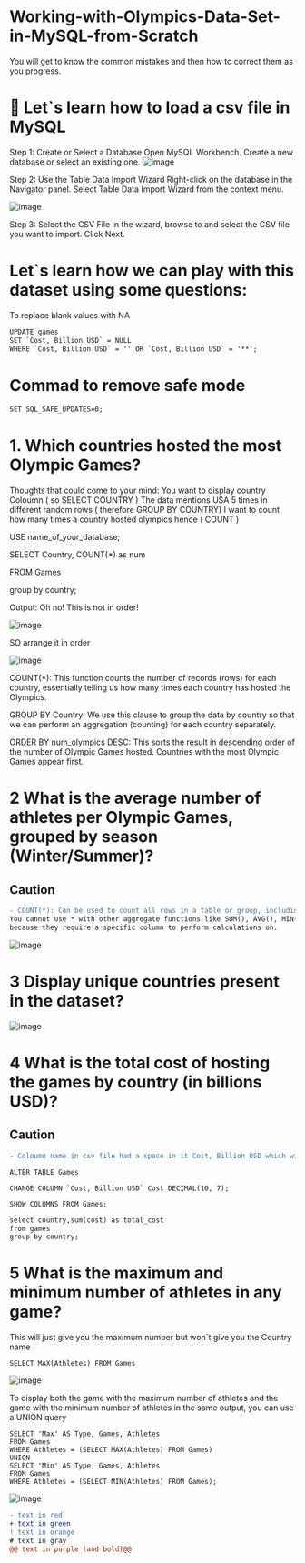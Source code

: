# Working-with-Olympics-Data-Set-in-MySQL-from-Scratch
You will get to know the common mistakes and then how to correct them as you progress.

# :brain: Let`s learn how to load a csv file in MySQL
Step 1: Create or Select a Database
Open MySQL Workbench.
Create a new database or select an existing one.
![image](https://github.com/user-attachments/assets/47d9cc61-bf55-4c26-bcc4-b577eeadb870)

Step 2: Use the Table Data Import Wizard
Right-click on the database in the Navigator panel.
Select Table Data Import Wizard from the context menu.

![image](https://github.com/user-attachments/assets/a7f29054-4395-4973-889c-c327ca463504)


Step 3: Select the CSV File
In the wizard, browse to and select the CSV file you want to import.
Click Next.

# Let`s learn how we can play with this dataset using some questions:

To replace blank values with NA
```diff
UPDATE games
SET `Cost, Billion USD` = NULL
WHERE `Cost, Billion USD` = '' OR `Cost, Billion USD` = '**';

```
# Commad to remove safe mode
```diff
SET SQL_SAFE_UPDATES=0;
```

# 1. Which countries hosted the most Olympic Games?
Thoughts that could come to your mind:
You want to display country Coloumn ( so SELECT COUNTRY )
The data mentions USA 5 times in different random rows ( therefore GROUP BY COUNTRY)
I want to count how many times a country hosted olympics hence ( COUNT )

USE name_of_your_database;

SELECT Country, COUNT(*) as num

FROM Games

group by country;

Output: Oh no! This is not in order!


![image](https://github.com/user-attachments/assets/acd7a129-ba02-4d97-9dfb-0a0b9016be33)

SO arrange it in order

![image](https://github.com/user-attachments/assets/977fd044-6985-4a75-91b9-9cb7913a5eda)

COUNT(*): This function counts the number of records (rows) for each country, essentially telling us how many times each country has hosted the Olympics.

GROUP BY Country: We use this clause to group the data by country so that we can perform an aggregation (counting) for each country separately.

ORDER BY num_olympics DESC: This sorts the result in descending order of the number of Olympic Games hosted. Countries with the most Olympic Games appear first.

# 2 What is the average number of athletes per Olympic Games, grouped by season (Winter/Summer)?
## Caution
```diff
- COUNT(*): Can be used to count all rows in a table or group, including those with NULL values.
You cannot use * with other aggregate functions like SUM(), AVG(), MIN(), etc.,
because they require a specific column to perform calculations on.
```
![image](https://github.com/user-attachments/assets/de73d4f2-9996-400e-a88e-c802eeb9db75)

# 3 Display unique countries present in the dataset?
![image](https://github.com/user-attachments/assets/37447983-7fe7-4640-ad94-f9fff9972ea6)

# 4 What is the total cost of hosting the games by country (in billions USD)?
## Caution
```diff
- Coloumn name in csv file had a space in it Cost, Billion USD which will give syntax errors later to avoid that we will change the column name for that we use ALTER 
```
```dif
ALTER TABLE Games

CHANGE COLUMN `Cost, Billion USD` Cost DECIMAL(10, 7);

SHOW COLUMNS FROM Games;

```
```diff
select country,sum(cost) as total_cost
from games
group by country;
```
# 5 What is the maximum and minimum number of athletes in any game?

This will just give you the maximum number but won`t give you the Country name

```
SELECT MAX(Athletes) FROM Games
```

![image](https://github.com/user-attachments/assets/3dc37714-e484-43fe-8e16-5159ac89e605)



To display both the game with the maximum number of athletes and the game with the minimum number of athletes in the same output, you can use a UNION query

```
SELECT 'Max' AS Type, Games, Athletes
FROM Games
WHERE Athletes = (SELECT MAX(Athletes) FROM Games)
UNION 
SELECT 'Min' AS Type, Games, Athletes
FROM Games
WHERE Athletes = (SELECT MIN(Athletes) FROM Games);
```
![image](https://github.com/user-attachments/assets/a4e7658e-c3ec-4b27-b62b-aad787f953ac)


```diff
- text in red
+ text in green
! text in orange
# text in gray
@@ text in purple (and bold)@@
```
